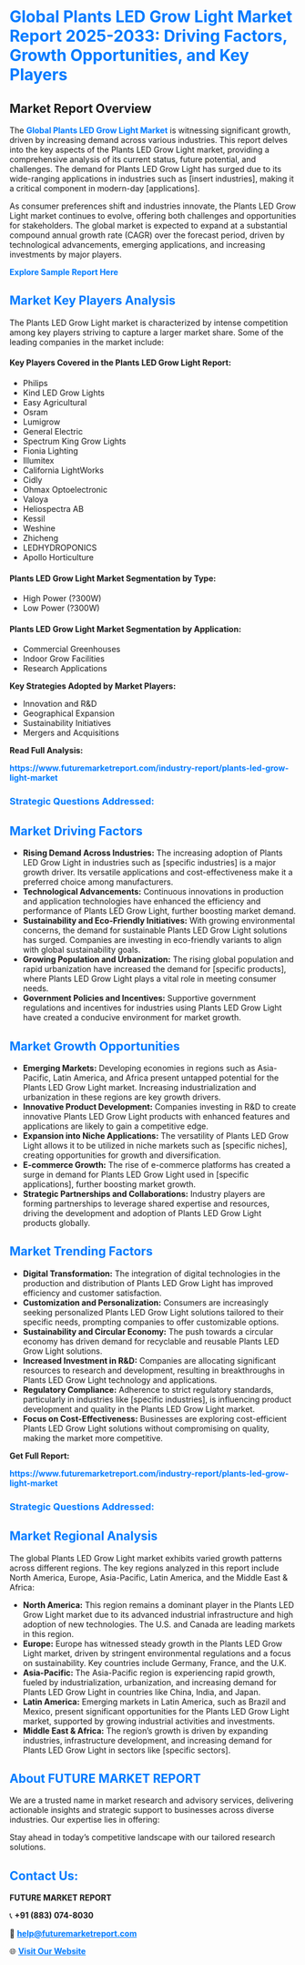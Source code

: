 <h1 style="color: #007BFF;">Global Plants LED Grow Light Market Report 2025-2033: Driving Factors, Growth Opportunities, and Key Players</h1>

<section id="overview">
<h2>Market Report Overview</h2>
<p>The <a href="https://www.futuremarketreport.com/industry-report/plants-led-grow-light-market" style="color: #007BFF; text-decoration: none;"><strong>Global Plants LED Grow Light Market</strong></a> is witnessing significant growth, driven by increasing demand across various industries. This report delves into the key aspects of the Plants LED Grow Light market, providing a comprehensive analysis of its current status, future potential, and challenges. The demand for Plants LED Grow Light has surged due to its wide-ranging applications in industries such as [insert industries], making it a critical component in modern-day [applications].</p>
<p>As consumer preferences shift and industries innovate, the Plants LED Grow Light market continues to evolve, offering both challenges and opportunities for stakeholders. The global market is expected to expand at a substantial compound annual growth rate (CAGR) over the forecast period, driven by technological advancements, emerging applications, and increasing investments by major players.</p>
</section>

<section id="overview">
<p><a href="https://www.futuremarketreport.com/request-sample/reportId=115616" style="color: #007BFF; text-decoration: none;"><strong>Explore Sample Report Here</strong></a></p>
</section>

<section id="key-players">
<h2 style="color: #007BFF;">Market Key Players Analysis</h2>
<p>The Plants LED Grow Light market is characterized by intense competition among key players striving to capture a larger market share. Some of the leading companies in the market include:</p>
<h4>Key Players Covered in the Plants LED Grow Light Report:</h4>
<ul><li>Philips</li><li>Kind LED Grow Lights</li><li>Easy Agricultural</li><li>Osram</li><li>Lumigrow</li><li>General Electric</li><li>Spectrum King Grow Lights</li><li>Fionia Lighting</li><li>Illumitex</li><li>California LightWorks</li><li>Cidly</li><li>Ohmax Optoelectronic</li><li>Valoya</li><li>Heliospectra AB</li><li>Kessil</li><li>Weshine</li><li>Zhicheng</li><li>LEDHYDROPONICS</li><li>Apollo Horticulture</li></ul>
<h4>Plants LED Grow Light Market Segmentation by Type:</h4>
<ul><li>High Power (?300W)</li><li>Low Power (?300W)</li></ul>

<h4>Plants LED Grow Light Market Segmentation by Application:</h4>
<ul><li>Commercial Greenhouses</li><li>Indoor Grow Facilities</li><li>Research Applications</li></ul>
<p><strong>Key Strategies Adopted by Market Players:</strong></p>
<ul>
<li>Innovation and R&D</li>
<li>Geographical Expansion</li>
<li>Sustainability Initiatives</li>
<li>Mergers and Acquisitions</li>
</ul>
</section>

<section>
<p><strong>Read Full Analysis: </strong></p><a href="https://www.futuremarketreport.com/industry-report/plants-led-grow-light-market" style="color: #007BFF; text-decoration: none;"><strong>https://www.futuremarketreport.com/industry-report/plants-led-grow-light-market</strong></a>
<h3 style="color: #007BFF;">Strategic Questions Addressed:</h3>
</section>

<section id="driving-factors">
<h2 style="color: #007BFF;">Market Driving Factors</h2>
<ul>
<li><strong>Rising Demand Across Industries:</strong> The increasing adoption of Plants LED Grow Light in industries such as [specific industries] is a major growth driver. Its versatile applications and cost-effectiveness make it a preferred choice among manufacturers.</li>
<li><strong>Technological Advancements:</strong> Continuous innovations in production and application technologies have enhanced the efficiency and performance of Plants LED Grow Light, further boosting market demand.</li>
<li><strong>Sustainability and Eco-Friendly Initiatives:</strong> With growing environmental concerns, the demand for sustainable Plants LED Grow Light solutions has surged. Companies are investing in eco-friendly variants to align with global sustainability goals.</li>
<li><strong>Growing Population and Urbanization:</strong> The rising global population and rapid urbanization have increased the demand for [specific products], where Plants LED Grow Light plays a vital role in meeting consumer needs.</li>
<li><strong>Government Policies and Incentives:</strong> Supportive government regulations and incentives for industries using Plants LED Grow Light have created a conducive environment for market growth.</li>
</ul>
</section>

<section id="growth-opportunities">
<h2 style="color: #007BFF;">Market Growth Opportunities</h2>
<ul>
<li><strong>Emerging Markets:</strong> Developing economies in regions such as Asia-Pacific, Latin America, and Africa present untapped potential for the Plants LED Grow Light market. Increasing industrialization and urbanization in these regions are key growth drivers.</li>
<li><strong>Innovative Product Development:</strong> Companies investing in R&D to create innovative Plants LED Grow Light products with enhanced features and applications are likely to gain a competitive edge.</li>
<li><strong>Expansion into Niche Applications:</strong> The versatility of Plants LED Grow Light allows it to be utilized in niche markets such as [specific niches], creating opportunities for growth and diversification.</li>
<li><strong>E-commerce Growth:</strong> The rise of e-commerce platforms has created a surge in demand for Plants LED Grow Light used in [specific applications], further boosting market growth.</li>
<li><strong>Strategic Partnerships and Collaborations:</strong> Industry players are forming partnerships to leverage shared expertise and resources, driving the development and adoption of Plants LED Grow Light products globally.</li>
</ul>
</section>

<section id="trending-factors">
<h2 style="color: #007BFF;">Market Trending Factors</h2>
<ul>
<li><strong>Digital Transformation:</strong> The integration of digital technologies in the production and distribution of Plants LED Grow Light has improved efficiency and customer satisfaction.</li>
<li><strong>Customization and Personalization:</strong> Consumers are increasingly seeking personalized Plants LED Grow Light solutions tailored to their specific needs, prompting companies to offer customizable options.</li>
<li><strong>Sustainability and Circular Economy:</strong> The push towards a circular economy has driven demand for recyclable and reusable Plants LED Grow Light solutions.</li>
<li><strong>Increased Investment in R&D:</strong> Companies are allocating significant resources to research and development, resulting in breakthroughs in Plants LED Grow Light technology and applications.</li>
<li><strong>Regulatory Compliance:</strong> Adherence to strict regulatory standards, particularly in industries like [specific industries], is influencing product development and quality in the Plants LED Grow Light market.</li>
<li><strong>Focus on Cost-Effectiveness:</strong> Businesses are exploring cost-efficient Plants LED Grow Light solutions without compromising on quality, making the market more competitive.</li>
</ul>
</section>

<section>
<p><strong>Get Full Report: </strong></p><a href="https://www.futuremarketreport.com/industry-report/plants-led-grow-light-market" style="color: #007BFF; text-decoration: none;"><strong>https://www.futuremarketreport.com/industry-report/plants-led-grow-light-market</strong></a>
<h3 style="color: #007BFF;">Strategic Questions Addressed:</h3>
</section>


<section id="regional-analysis">
<h2 style="color: #007BFF;">Market Regional Analysis</h2>
<p>The global Plants LED Grow Light market exhibits varied growth patterns across different regions. The key regions analyzed in this report include North America, Europe, Asia-Pacific, Latin America, and the Middle East & Africa:</p>
<ul>
<li><strong>North America:</strong> This region remains a dominant player in the Plants LED Grow Light market due to its advanced industrial infrastructure and high adoption of new technologies. The U.S. and Canada are leading markets in this region.</li>
<li><strong>Europe:</strong> Europe has witnessed steady growth in the Plants LED Grow Light market, driven by stringent environmental regulations and a focus on sustainability. Key countries include Germany, France, and the U.K.</li>
<li><strong>Asia-Pacific:</strong> The Asia-Pacific region is experiencing rapid growth, fueled by industrialization, urbanization, and increasing demand for Plants LED Grow Light in countries like China, India, and Japan.</li>
<li><strong>Latin America:</strong> Emerging markets in Latin America, such as Brazil and Mexico, present significant opportunities for the Plants LED Grow Light market, supported by growing industrial activities and investments.</li>
<li><strong>Middle East & Africa:</strong> The region’s growth is driven by expanding industries, infrastructure development, and increasing demand for Plants LED Grow Light in sectors like [specific sectors].</li>
</ul>
</section>

<footer>
<h2 style="color: #007BFF;">About FUTURE MARKET REPORT</h2>
<p>We are a trusted name in market research and advisory services, delivering actionable insights and strategic support to businesses across diverse industries. Our expertise lies in offering:</p>

<p>Stay ahead in today’s competitive landscape with our tailored research solutions.</p>

<h2 style="color: #007BFF;">Contact Us:</h2>
<p><strong>FUTURE MARKET REPORT</strong></p>
<p>📞 <strong>+91 (883) 074-8030</strong></p>
<p>📧 <strong><a href="mailto:help@futuremarketreport.com" style="color: #007BFF;">help@futuremarketreport.com</a></strong></p>
<p>🌐 <strong><a href="https://www.futuremarketreport.com/" style="color: #007BFF;">Visit Our Website</a></strong></p>
</footer>